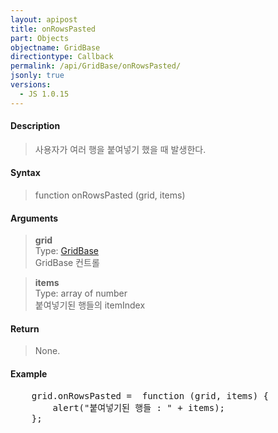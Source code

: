 ```yaml
---
layout: apipost
title: onRowsPasted
part: Objects
objectname: GridBase
directiontype: Callback
permalink: /api/GridBase/onRowsPasted/
jsonly: true
versions:
  - JS 1.0.15
---
```



#### Description

> 사용자가 여러 행을 붙여넣기 했을 때 발생한다.  

#### Syntax

> function onRowsPasted (grid, items)  

#### Arguments

> **grid**  
> Type: [GridBase](/api/GridBase/)  
> GridBase 컨트롤  

> **items**  
> Type: array of number  
> 붙여넣기된 행들의 itemIndex  

#### Return

> None.  

#### Example

<pre class="prettyprint">
    grid.onRowsPasted =  function (grid, items) {
        alert("붙여넣기된 행들 : " + items);
    };
</pre>

